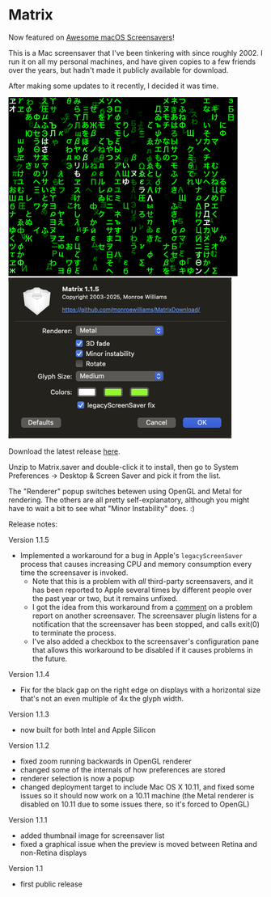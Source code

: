# Matrix

Now featured on [Awesome macOS Screensavers](https://github.com/agarrharr/awesome-macos-screensavers)! 

This is a Mac screensaver that I've been tinkering with since roughly 2002. I run it on all my personal machines, and have given copies to a few friends over the years, but hadn't made it publicly available for download.

After making some updates to it recently, I decided it was time.

<img src="Matrix.png"><img src="Matrix-config.png"><br>

Download the latest release [here](https://github.com/monroewilliams/MatrixDownload/releases/download/1.1.5/Matrix.saver.zip).

Unzip to Matrix.saver and double-click it to install, then go to System Preferences -> Desktop & Screen Saver and pick it from the list. 

The "Renderer" popup switches betewen using OpenGL and Metal for rendering. The others are all pretty self-explanatory, although you might have to wait a bit to see what "Minor Instability" does. :)

Release notes:

Version 1.1.5
- Implemented a workaround for a bug in Apple's `legacyScreenSaver` process that causes increasing CPU and memory consumption every time the screensaver is invoked. 
  - Note that this is a problem with _all_ third-party screensavers, and it has been reported to Apple several times by different people over the past year or two, but it remains unfixed.
  - I got the idea from this workaround from a [comment](https://github.com/JohnCoates/Aerial/issues/1305#issuecomment-2145945786) on a problem report on another screensaver. The screensaver plugin listens for a notification that the screensaver has been stopped, and calls exit(0) to terminate the process.
  - I've also added a checkbox to the screensaver's configuration pane that allows this workaround to be disabled if it causes problems in the future.

Version 1.1.4
- Fix for the black gap on the right edge on displays with a horizontal size that's not an even multiple of 4x the glyph width.

Version 1.1.3
- now built for both Intel and Apple Silicon

Version 1.1.2
- fixed zoom running backwards in OpenGL renderer
- changed some of the internals of how preferences are stored
- renderer selection is now a popup
- changed deployment target to include Mac OS X 10.11, and fixed some issues so it should now work on a 10.11 machine (the Metal renderer is disabled on 10.11 due to some issues there, so it's forced to OpenGL)

Version 1.1.1
- added thumbnail image for screensaver list
- fixed a graphical issue when the preview is moved between Retina and non-Retina displays

Version 1.1
- first public release
